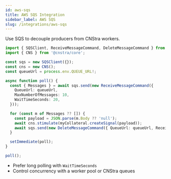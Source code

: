 ```yaml
---
id: aws-sqs
title: AWS SQS Integration
sidebar_label: AWS SQS
slug: /integrations/aws-sqs
---
```


Use SQS to decouple producers from CNStra workers.

```ts
import { SQSClient, ReceiveMessageCommand, DeleteMessageCommand } from '@aws-sdk/client-sqs';
import { CNS } from '@cnstra/core';

const sqs = new SQSClient({});
const cns = new CNS();
const queueUrl = process.env.QUEUE_URL!;

async function poll() {
  const { Messages } = await sqs.send(new ReceiveMessageCommand({
    QueueUrl: queueUrl,
    MaxNumberOfMessages: 10,
    WaitTimeSeconds: 20,
  }));

  for (const m of Messages ?? []) {
    const payload = JSON.parse(m.Body ?? 'null');
    await cns.stimulate(myCollateral.createSignal(payload));
    await sqs.send(new DeleteMessageCommand({ QueueUrl: queueUrl, ReceiptHandle: m.ReceiptHandle! }));
  }

  setImmediate(poll);
}

poll();
```

- Prefer long polling with `WaitTimeSeconds`
- Control concurrency with a worker pool or CNStra queues

